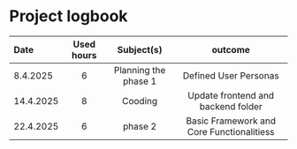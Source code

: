 # Project logbook

| Date  | Used hours | Subject(s) |  outcome |
| :---  |     :---:      |     :---:      |     :---:      |
| 8.4.2025 | 6 | Planning the phase 1  | Defined User Personas  |
| 14.4.2025 | 8 | Cooding  | Update frontend and backend folder |
| 22.4.2025 | 6 | phase 2  |  Basic Framework and Core Functionalitiess  |

